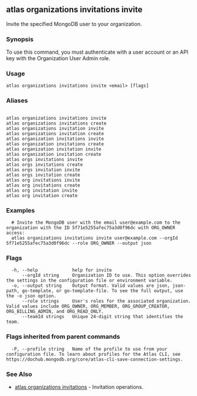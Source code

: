 ## atlas organizations invitations invite

Invite the specified MongoDB user to your organization.


### Synopsis

To use this command, you must authenticate with a user account or an API key with the Organization User Admin role.


### Usage
```
atlas organizations invitations invite <email> [flags]
```

### Aliases
```

atlas organizations invitations invite
atlas organizations invitations create
atlas organizations invitation invite
atlas organizations invitation create
atlas organization invitations invite
atlas organization invitations create
atlas organization invitation invite
atlas organization invitation create
atlas orgs invitations invite
atlas orgs invitations create
atlas orgs invitation invite
atlas orgs invitation create
atlas org invitations invite
atlas org invitations create
atlas org invitation invite
atlas org invitation create
```

### Examples

```
  # Invite the MongoDB user with the email user@example.com to the organization with the ID 5f71e5255afec75a3d0f96dc with ORG_OWNER access:
  atlas organizations invitations invite user@example.com --orgId 5f71e5255afec75a3d0f96dc --role ORG_OWNER --output json
```


### Flags

```
  -h, --help             help for invite
      --orgId string     Organization ID to use. This option overrides the settings in the configuration file or environment variable.
  -o, --output string    Output format. Valid values are json, json-path, go-template, or go-template-file. To see the full output, use the -o json option.
      --role strings     User's roles for the associated organization. Valid values include ORG_OWNER, ORG_MEMBER, ORG_GROUP_CREATOR, ORG_BILLING_ADMIN, and ORG_READ_ONLY.
      --teamId strings   Unique 24-digit string that identifies the team.

```


### Flags inherited from parent commands

```
  -P, --profile string   Name of the profile to use from your configuration file. To learn about profiles for the Atlas CLI, see https://dochub.mongodb.org/core/atlas-cli-save-connection-settings.

```

### See Also


* [atlas organizations invitations](atlas_organizations_invitations.md)	- Invitation operations.



